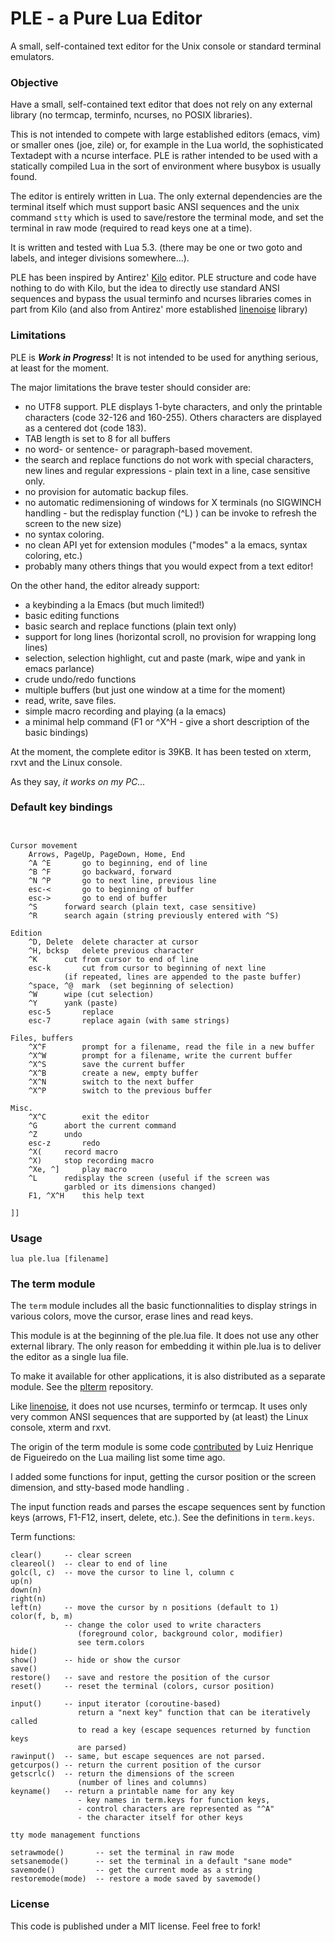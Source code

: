 # PLE - a  Pure Lua Editor

A small, self-contained text editor for the Unix console or standard terminal emulators. 

### Objective

Have a small, self-contained text editor that does not rely on any external library (no termcap, terminfo, ncurses, no POSIX libraries).

This is not intended to compete with large established editors (emacs, vim) or smaller ones (joe, zile) or, for example in the Lua world, the sophisticated Textadept with a ncurse interface.  PLE is rather intended to be used with a statically compiled Lua in the sort of environment where busybox is usually found.

The editor is entirely written in Lua.  The only external dependencies are the terminal itself which must support basic ANSI sequences and the unix command `stty` which is used to save/restore the terminal mode, and set the terminal in raw mode (required to read keys one at a time).

It is written and tested with Lua 5.3. (there may be one or two goto and labels, and integer divisions somewhere...).  

PLE has been inspired by Antirez' [Kilo](https://github.com/antirez/kilo) editor. PLE structure and code have nothing to do with Kilo, but the idea to directly use standard ANSI sequences and bypass the usual terminfo and ncurses libraries comes in part from Kilo (and also from Antirez' more established [linenoise](https://github.com/antirez/linenoise) library)

### Limitations

PLE is ***Work in Progress***! It is not intended to be used for anything serious, at least for the moment.

The major limitations the brave tester should consider are:
- no UTF8 support. PLE displays 1-byte characters, and only the printable characters (code 32-126 and 160-255). Others characters are displayed as a centered dot (code 183).
- TAB length is set to 8 for all buffers
- no word- or sentence- or paragraph-based movement.
- the search and replace functions do not work with special characters, new lines and regular expressions - plain text in a line, case sensitive only.
- no provision for automatic backup files.
- no automatic redimensioning of windows for X terminals 
(no SIGWINCH handling - but the redisplay function (^L) ) can be invoke to refresh the screen to the new size)
- no syntax coloring.
- no clean API yet for extension modules ("modes" a la emacs, syntax coloring, etc.)
- probably many others things that you would expect from a text editor!

On the other hand, the editor already support:
- a keybinding  a la Emacs (but much limited!)
- basic editing functions
- basic search and replace functions (plain text only)
- support for long lines (horizontal scroll, no provision for wrapping long lines)
- selection, selection highlight, cut and paste (mark, wipe and yank in emacs parlance)
- crude undo/redo functions
- multiple buffers (but just one window at a time for the moment)
- read, write, save files.
- simple macro recording and playing (a la emacs)
- a minimal help command (F1 or ^X^H - give a short description of the basic bindings)

At the moment, the complete editor is 39KB. It has been tested on xterm, rxvt and the Linux console. 

As they say, *it works on my PC...*


### Default key bindings

```


Cursor movement
	Arrows, PageUp, PageDown, Home, End
	^A ^E		go to beginning, end of line
	^B ^F		go backward, forward
	^N ^P		go to next line, previous line
	esc-<		go to beginning of buffer
	esc-> 		go to end of buffer
	^S		forward search (plain text, case sensitive)
	^R		search again (string previously entered with ^S)
   
Edition
	^D, Delete	delete character at cursor
	^H, bcksp	delete previous character
	^K		cut from cursor to end of line
	esc-k		cut from cursor to beginning of next line
			(if repeated, lines are appended to the paste buffer)
	^space, ^@	mark  (set beginning of selection)
	^W		wipe (cut selection)
	^Y		yank (paste)
	esc-5		replace
	esc-7		replace again (with same strings)

Files, buffers
	^X^F		prompt for a filename, read the file in a new buffer
	^X^W		prompt for a filename, write the current buffer
	^X^S		save the current buffer
	^X^B		create a new, empty buffer
	^X^N		switch to the next buffer
	^X^P		switch to the previous buffer

Misc.
	^X^C		exit the editor
	^G		abort the current command
	^Z		undo 
	esc-z		redo 
	^X(		record macro
	^X)		stop recording macro
	^Xe, ^]		play macro
	^L		redisplay the screen (useful if the screen was 
			garbled	or its dimensions changed)
	F1, ^X^H	this help text

]]
```

### Usage

`lua ple.lua [filename]`


### The term module

The `term` module includes all the basic functionnalities to display strings in various colors, move the cursor, erase lines and read keys.

This module is at the beginning of the ple.lua file. It does not use any other external library.  The only reason for embedding it within ple.lua is to deliver the editor as a single lua file.

To make it available for other applications, it is also distributed as a separate module. See the [plterm](https://github.com/philanc/plterm) repository.

Like [linenoise](https://github.com/antirez/linenoise), it does not use ncurses, terminfo or termcap. It uses only very common ANSI sequences that are supported by (at least) the Linux console, xterm and rxvt.

The origin of the term module is some code [contributed](http://lua-users.org/lists/lua-l/2009-12/msg00937.html) by Luiz Henrique de Figueiredo on the Lua mailing list some time ago.

I added some functions for input, getting the cursor position or the screen dimension, and stty-based mode handling .

The input function reads and parses the escape sequences sent by function keys (arrows, F1-F12, insert, delete, etc.). See the definitions in `term.keys`.


Term functions:
```
clear()     -- clear screen
cleareol()  -- clear to end of line
golc(l, c)  -- move the cursor to line l, column c
up(n)
down(n)
right(n)
left(n)     -- move the cursor by n positions (default to 1)
color(f, b, m)
            -- change the color used to write characters
			   (foreground color, background color, modifier)
			   see term.colors
hide()
show()      -- hide or show the cursor
save()
restore()   -- save and restore the position of the cursor
reset()     -- reset the terminal (colors, cursor position)

input()     -- input iterator (coroutine-based)
		       return a "next key" function that can be iteratively called 
			   to read a key (escape sequences returned by function keys 
			   are parsed)
rawinput()  -- same, but escape sequences are not parsed.
getcurpos() -- return the current position of the cursor
getscrlc()  -- return the dimensions of the screen 
               (number of lines and columns)
keyname()   -- return a printable name for any key
               - key names in term.keys for function keys,
			   - control characters are represented as "^A"
			   - the character itself for other keys

tty mode management functions

setrawmode()       -- set the terminal in raw mode
setsanemode()      -- set the terminal in a default "sane mode"
savemode()         -- get the current mode as a string
restoremode(mode)  -- restore a mode saved by savemode()

```

### License

This code is published under a MIT license. Feel free to fork!




